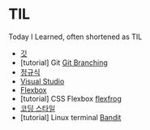 # TIL
Today I Learned, often shortened as TIL

- [깃](/Git.md)
- [tutorial] Git [Git Branching](https://learngitbranching.js.org/?locale=ko)
- [정규식](/regex.md)
- [Visual Studio](/vscode.md)
- [Flexbox](/flexbox.md)
- [tutorial] CSS Flexbox [flexfrog](https://flexboxfroggy.com/)
- [코딩 스타일](/styleguide.md)
- [tutorial] Linux terminal [Bandit](https://overthewire.org/wargames/bandit/)

